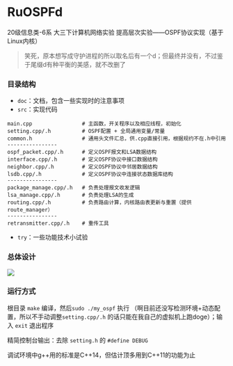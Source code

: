 # RuOSPFd

20级信息类-6系 大三下计算机网络实验 提高层次实验——OSPF协议实现（基于Linux内核）


> 笑死，原本想写成守护进程的所以取名后有一个d；但最终并没有，不过鉴于尾缀d有种平衡的美感，就不改删了

### 目录结构

- `doc`：文档，包含一些实现时的注意事项
- `src`：实现代码

```
main.cpp				# 主函数，开关程序以及相应线程，初始化
setting.cpp/.h			# OSPF配置 + 全局通用变量/常量
common.h				# 通用头文件汇总，供.cpp直接引用，根据规约不在.h中引用
----------------
ospf_packet.cpp/.h		# 定义OSPF报文和LSA数据结构
interface.cpp/.h		# 定义OSPF协议中接口数据结构
neighbor.cpp/.h			# 定义OSPF协议中邻居数据结构
lsdb.cpp/.h				# 定义OSPF协议中连接状态数据库结构
----------------
package_manage.cpp/.h	# 负责处理报文收发逻辑
lsa_manage.cpp/.h		# 负责处理LSA的生成
routing.cpp/.h			# 负责路由计算，内核路由表更新与重置（提供route_manager）
----------------
retransmitter.cpp/.h	# 重传工具
```

- `try`：一些功能技术小试验

### 总体设计

![](https://i.postimg.cc/k44LcsRs/image.png)

### 运行方式

根目录 `make` 编译，然后`sudo ./my_ospf` 执行 （啊目前还没写检测环境+动态配置，所以不手动调整`setting.cpp/.h` 的话只能在我自己的虚拟机上跑doge）；输入 `exit` 退出程序

精简控制台输出：去除 `setting.h` 的 `#define DEBUG`

调试环境中g++用的标准是C++14，但估计顶多用到C++11的功能为止
